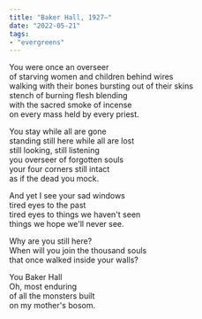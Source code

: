```yaml
---
title: "Baker Hall, 1927–"
date: "2022-05-21"
tags:
- "evergreens"
---
```


You were once an overseer  
of starving women and children behind wires  
walking with their bones bursting out of their skins  
stench of burning flesh blending  
with the sacred smoke of incense  
on every mass held by every priest.  

You stay while all are gone  
standing still here while all are lost  
still looking, still listening  
you overseer of forgotten souls  
your four corners still intact  
as if the dead you mock.  

And yet I see your sad windows  
tired eyes to the past  
tired eyes to things we haven't seen  
things we hope we'll never see.  

Why are you still here?  
When will you join the thousand souls  
that once walked inside your walls?  

You Baker Hall  
Oh, most enduring  
of all the monsters built  
on my mother's bosom.  